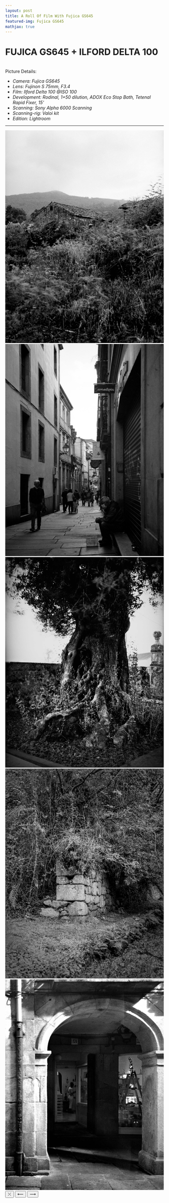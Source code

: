 ```yaml
---
layout: post
title: A Roll Of Film With Fujica GS645
featured-img: Fujica GS645
mathjax: true
---
```


# FUJICA GS645 + ILFORD DELTA 100
<br>
Picture Details:

* _Camera: Fujica GS645_
* _Lens: Fujinon S 75mm, F3.4_
* _Film: Ilford Delta 100 @ISO 100_
* _Development: Rodinal, 1+50 dilution, ADOX Eco Stop Bath, Tetenal Rapid Fixer, 15'_
* _Scanning: Sony Alpha 6000 Scanning_
* _Scanning-rig: Valoi kit_
* _Edition: Lightroom_

<hr/>

  <div class="gallery-wrapper"> 
    <div class="container">
      <section class="gallery">
        <div class="gallery-item lg">
          <img src="/assets/img/Article_image/Fujica_Delta_Vacation/Fujica_Aug_22-3.jpg"/>
        </div>
        <div class="gallery-item">
          <img src="/assets/img/Article_image/Fujica_Delta_Vacation/Fujica_Aug_22-5.jpg" class="img-responsive"/>
        </div>
        <div class="gallery-item">
          <img src="/assets/img/Article_image/Fujica_Delta_Vacation/Fujica_Aug_22.jpg" class="img-responsive"/>
        </div>
        <div class="gallery-item">
          <img src="/assets/img/Article_image/Fujica_Delta_Vacation/Fujica_Aug_22-2.jpg" class="img-responsive"/>
        </div>
        <div class="gallery-item"> 
          <img src="/assets/img/Article_image/Fujica_Delta_Vacation/Fujica_Aug_22-4.jpg" class="img-responsive"/>
        </div>
      </section>
      <div class="modal">
        <div class="modal-content"></div>
        <button class="modal-btn close">&#10540;</button>
        <button class="modal-btn left">&#10229;</button>
        <button class="modal-btn right"> &#10230;</button>
      </div>
    </div>
  </div>

